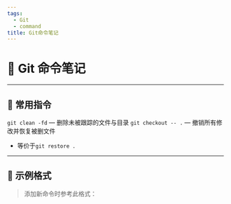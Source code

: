 ```yaml
---
tags:
  - Git
  - command
title: Git命令笔记
---
```


# 🧭 Git 命令笔记

---

## 📂 常用指令
`git clean -fd` — 删除未被跟踪的文件与目录
`git checkout -- .` — 撤销所有修改并恢复被删文件
- 等价于`git restore .`

---

## 🧠 示例格式
> 添加新命令时参考此格式：
